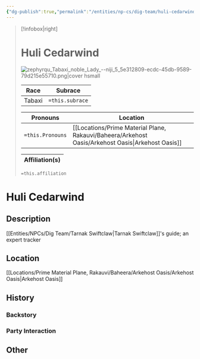 ```yaml
---
{"dg-publish":true,"permalink":"/entities/np-cs/dig-team/huli-cedarwind/","tags":["Creature","NPC","DigTeam"]}
---
```



> [!infobox|right]
> # Huli Cedarwind
> ![zephyrqu_Tabaxi_noble_Lady_--niji_5_5e312809-ecdc-45db-9589-79d215e55710.png|cover hsmall](/img/user/Images/Creatures/zephyrqu_Tabaxi_noble_Lady_--niji_5_5e312809-ecdc-45db-9589-79d215e55710.png)
> 
> Race | Subrace |
> ---|---|
> Tabaxi | `=this.subrace` |
> 
> 
> Pronouns|Location| 
> ---|---|
> `=this.Pronouns`|[[Locations/Prime Material Plane, Rakauvi/Baheera/Arkehost Oasis/Arkehost Oasis\|Arkehost Oasis]]|
> 
> Affiliation(s)|
> ---|
> `=this.affiliation`






# Huli Cedarwind

## Description
[[Entities/NPCs/Dig Team/Tarnak Swiftclaw\|Tarnak Swiftclaw]]'s guide; an expert tracker
## Location
[[Locations/Prime Material Plane, Rakauvi/Baheera/Arkehost Oasis/Arkehost Oasis\|Arkehost Oasis]]
## History

### Backstory

### Party Interaction

## Other

